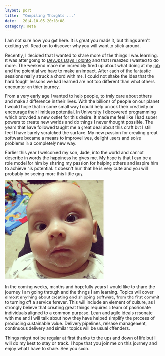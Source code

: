 ```yaml
---
layout: post
title:  "Compiling Thoughts ..."
date:   2014-10-05 20:08:08
category: meta
---
```


I am not sure how you got here. It is great you made it, but things aren't
exciting yet. Read on to discover why you will want to stick around.

Recently, I decided that I wanted to share more of the things I was learning.
It was after going to [DevOps Days Toronto][devopsdaysto] and that I realized
I wanted to do more. The weekend made me incredibly fired up about what doing
at my [job][d2l] and the potential we have to make an impact. After each of the
fantastic sessions really struck a chord with me. I could not shake the idea
that the hard fought lessons we had learned are not too different than what
others encounter on thier journey.

From a very early age I wanted to help people, to truly care about others and
make a difference in their lives. With the billions of people on our planet
I would hope that in some small way I could help unlock their creativity or
encourage their limitless potential. In University I discovered programming
which provided a new outlet for this desire. It made me feel like I had super
powers to create new worlds and do things I never thought possible. The years
that have followed taught me a great deal about this craft but I still feel I
have barely scratched the surface. My new passion for creating great software
became a means to improve lives, delight users and solve problems in a
completely new way.

Earlier this year I welcomed my son, Jude, into the world and cannot describe
in words the happiness he gives me. My hope is that I can be a role model for
him by sharing my passion for helping others and inspire him to achieve his
potential. It doesn't hurt that he is very cute and you will probably be
seeing more this little guy.

<p class="center-image">
	<img
		title="Oh, hi"
		alt="Jude with milk all over his face"
		src="/images/posts/MilkFace.png" />
</p>

In the coming weeks, months and hopefully years I would like to share the
journey I am going through and the things I am learning. Topics will cover
almost anything about creating and shipping software, from the first commit
to turning off a service forever. This will include an element of culture, as
I strongly believe that creating great things requires a team of passionate
individuals aligned to a common purpose. Lean and agile ideals resonate with me
and I will talk about how they have helped simplify the process of producing
sustainable value. Delivery pipelines, release management, continuous delivery
and similar topics will be usual offenders.

Things might not be regular at first thanks to the ups and down of life but I
will do my best to stay on track. I hope that you join me on this journey and
enjoy what I have to share. See you soon.

[devopsdaysto]: http://devopsdays.org/events/2014-toronto/
[d2l]:          http://d2l.com
[jude]:         /images/posts/MilkFace.png "Oh, hi"
